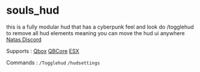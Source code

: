 # souls_hud
this is a fully modular hud that has a cyberpunk feel and look do /togglehud to remove all hud elements meaning you can move the hud ui anywhere
[Natas Discord](https://www.dsc.gg/natasgithub)

Supports :
[Qbox](https://www.qbox.re)
[QBCore](https://github.com/qbcore-framework)
[ESX](https://github.com/esx-framework)

Commands :
```/Togglehud```
```/hudsettings```


